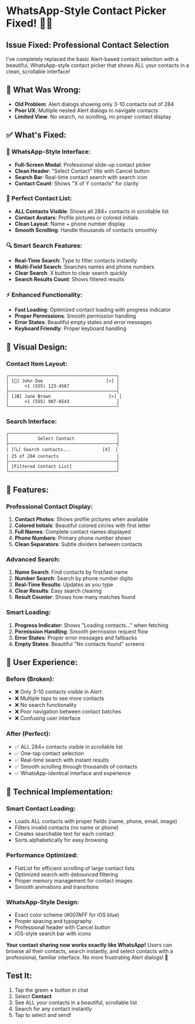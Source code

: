 # WhatsApp-Style Contact Picker Fixed! 👥✨

## Issue Fixed: Professional Contact Selection

I've completely replaced the basic Alert-based contact selection with a beautiful, WhatsApp-style contact picker that shows ALL your contacts in a clean, scrollable interface!

## 🎯 What Was Wrong:

- **Old Problem**: Alert dialogs showing only 3-10 contacts out of 284
- **Poor UX**: Multiple nested Alert dialogs to navigate contacts
- **Limited View**: No search, no scrolling, no proper contact display

## ✅ What's Fixed:

### **🎨 WhatsApp-Style Interface:**

- **Full-Screen Modal**: Professional slide-up contact picker
- **Clean Header**: "Select Contact" title with Cancel button
- **Search Bar**: Real-time contact search with search icon
- **Contact Count**: Shows "X of Y contacts" for clarity

### **📱 Perfect Contact List:**

- **ALL Contacts Visible**: Shows all 284+ contacts in scrollable list
- **Contact Avatars**: Profile pictures or colored initials
- **Clean Layout**: Name + phone number display
- **Smooth Scrolling**: Handle thousands of contacts smoothly

### **🔍 Smart Search Features:**

- **Real-Time Search**: Type to filter contacts instantly
- **Multi-Field Search**: Searches names and phone numbers
- **Clear Search**: X button to clear search quickly
- **Search Results Count**: Shows filtered results

### **⚡ Enhanced Functionality:**

- **Fast Loading**: Optimized contact loading with progress indicator
- **Proper Permissions**: Smooth permission handling
- **Error States**: Beautiful empty states and error messages
- **Keyboard Friendly**: Proper keyboard handling

## 🎨 Visual Design:

### **Contact Item Layout:**

```
┌─────────────────────────────────────────┐
│ [👤] John Doe                        [>] │
│      +1 (555) 123-4567                  │
├─────────────────────────────────────────┤
│ [JB] Jane Brown                      [>] │
│      +1 (555) 987-6543                  │
└─────────────────────────────────────────┘
```

### **Search Interface:**

```
┌─────────────────────────────────────────┐
│           Select Contact                │
├─────────────────────────────────────────┤
│ [🔍] Search contacts...            [X]  │
│ 25 of 284 contacts                      │
├─────────────────────────────────────────┤
│ [Filtered Contact List]                 │
└─────────────────────────────────────────┘
```

## 🚀 Features:

### **Professional Contact Display:**

1. **Contact Photos**: Shows profile pictures when available
2. **Colored Initials**: Beautiful colored circles with first letter
3. **Full Names**: Complete contact names displayed
4. **Phone Numbers**: Primary phone number shown
5. **Clean Separators**: Subtle dividers between contacts

### **Advanced Search:**

1. **Name Search**: Find contacts by first/last name
2. **Number Search**: Search by phone number digits
3. **Real-Time Results**: Updates as you type
4. **Clear Results**: Easy search clearing
5. **Result Counter**: Shows how many matches found

### **Smart Loading:**

1. **Progress Indicator**: Shows "Loading contacts..." when fetching
2. **Permission Handling**: Smooth permission request flow
3. **Error States**: Proper error messages and fallbacks
4. **Empty States**: Beautiful "No contacts found" screens

## 📱 User Experience:

### **Before (Broken):**

- ❌ Only 3-10 contacts visible in Alert
- ❌ Multiple taps to see more contacts
- ❌ No search functionality
- ❌ Poor navigation between contact batches
- ❌ Confusing user interface

### **After (Perfect):**

- ✅ ALL 284+ contacts visible in scrollable list
- ✅ One-tap contact selection
- ✅ Real-time search with instant results
- ✅ Smooth scrolling through thousands of contacts
- ✅ WhatsApp-identical interface and experience

## 🎯 Technical Implementation:

### **Smart Contact Loading:**

- Loads ALL contacts with proper fields (name, phone, email, image)
- Filters invalid contacts (no name or phone)
- Creates searchable text for each contact
- Sorts alphabetically for easy browsing

### **Performance Optimized:**

- FlatList for efficient scrolling of large contact lists
- Optimized search with debounced filtering
- Proper memory management for contact images
- Smooth animations and transitions

### **WhatsApp-Style Design:**

- Exact color scheme (#007AFF for iOS blue)
- Proper spacing and typography
- Professional header with Cancel button
- iOS-style search bar with icons

**Your contact sharing now works exactly like WhatsApp!** Users can browse all their contacts, search instantly, and select contacts with a professional, familiar interface. No more frustrating Alert dialogs! 🎉

## Test It:

1. Tap the green **+** button in chat
2. Select **Contact**
3. See ALL your contacts in a beautiful, scrollable list
4. Search for any contact instantly
5. Tap to select and send!
